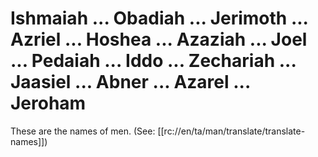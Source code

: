 # Ishmaiah ... Obadiah ... Jerimoth ... Azriel ... Hoshea ... Azaziah ... Joel ... Pedaiah ... Iddo ... Zechariah ... Jaasiel ... Abner ... Azarel ... Jeroham

These are the names of men. (See: [[rc://en/ta/man/translate/translate-names]])